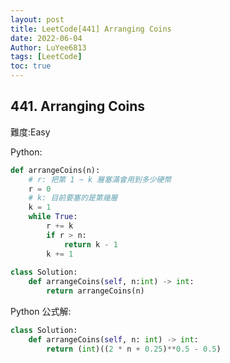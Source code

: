 ```yaml
---
layout: post
title: LeetCode[441] Arranging Coins 
date: 2022-06-04
Author: LuYee6813
tags: [LeetCode]
toc: true
---
```


## 441. Arranging Coins
難度:Easy

Python:
```python
def arrangeCoins(n):
    # r: 把第 1 ~ k 層塞滿會用到多少硬幣
    r = 0
    # k: 目前要塞的是第幾層
    k = 1
    while True:
        r += k     
        if r > n:
            return k - 1
        k += 1
            
class Solution:
    def arrangeCoins(self, n:int) -> int:
        return arrangeCoins(n)
```

Python 公式解:
```python
class Solution:
    def arrangeCoins(self, n: int) -> int:
        return (int)((2 * n + 0.25)**0.5 - 0.5)
```

